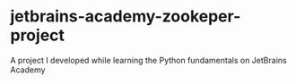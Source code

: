 # jetbrains-academy-zookeper-project
A project I developed while learning the Python fundamentals on JetBrains Academy
